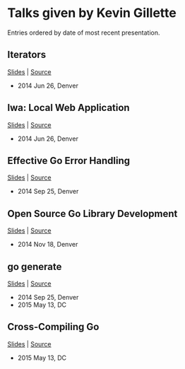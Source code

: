 # Talks given by Kevin Gillette

Entries ordered by date of most recent presentation.

## Iterators

[Slides](https://go-talks.appspot.com/github.com/extemporalgenome/gotalks/iter.slide) | [Source](iter.slide)

- 2014 Jun 26, Denver

## lwa: Local Web Application

[Slides](https://go-talks.appspot.com/github.com/extemporalgenome/gotalks/lwa.slide) | [Source](lwa.slide)

- 2014 Jun 26, Denver

## Effective Go Error Handling

[Slides](https://go-talks.appspot.com/github.com/extemporalgenome/gotalks/error-handling.slide) | [Source](error-handling.slide)

- 2014 Sep 25, Denver

## Open Source Go Library Development

[Slides](https://go-talks.appspot.com/github.com/extemporalgenome/gotalks/open-source.slide) | [Source](open-source.slide)

- 2014 Nov 18, Denver

## go generate

[Slides](https://go-talks.appspot.com/github.com/extemporalgenome/gotalks/generate.slide) | [Source](generate.slide)

- 2014 Sep 25, Denver
- 2015 May 13, DC

## Cross-Compiling Go

[Slides](https://go-talks.appspot.com/github.com/extemporalgenome/gotalks/cross-compile.slide) | [Source](cross-compile.slide)

- 2015 May 13, DC
